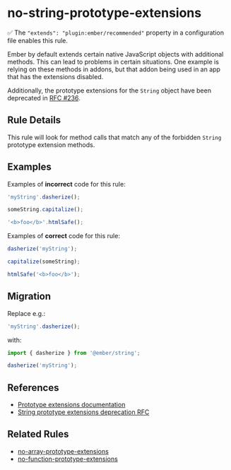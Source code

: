 # no-string-prototype-extensions

✅ The `"extends": "plugin:ember/recommended"` property in a configuration file enables this rule.

Ember by default extends certain native JavaScript objects with additional
methods. This can lead to problems in certain situations. One example is relying
on these methods in addons, but that addon being used in an app that has the
extensions disabled.

Additionally, the prototype extensions for the `String` object have been
deprecated in [RFC #236](https://emberjs.github.io/rfcs/0236-deprecation-ember-string.html).

## Rule Details

This rule will look for method calls that match any of the forbidden `String`
prototype extension methods.

## Examples

Examples of **incorrect** code for this rule:

```js
'myString'.dasherize();
```

```js
someString.capitalize();
```

```js
'<b>foo</b>'.htmlSafe();
```

Examples of **correct** code for this rule:

```js
dasherize('myString');
```

```js
capitalize(someString);
```

```js
htmlSafe('<b>foo</b>');
```

## Migration

Replace e.g.:

```js
'myString'.dasherize();
```

with:

```js
import { dasherize } from '@ember/string';

dasherize('myString');
```

## References

* [Prototype extensions documentation](https://guides.emberjs.com/release/configuring-ember/disabling-prototype-extensions/)
* [String prototype extensions deprecation RFC](https://emberjs.github.io/rfcs/0236-deprecation-ember-string.html#string-prototype-extensions)

## Related Rules

* [no-array-prototype-extensions](no-array-prototype-extensions.md)
* [no-function-prototype-extensions](no-function-prototype-extensions.md)
